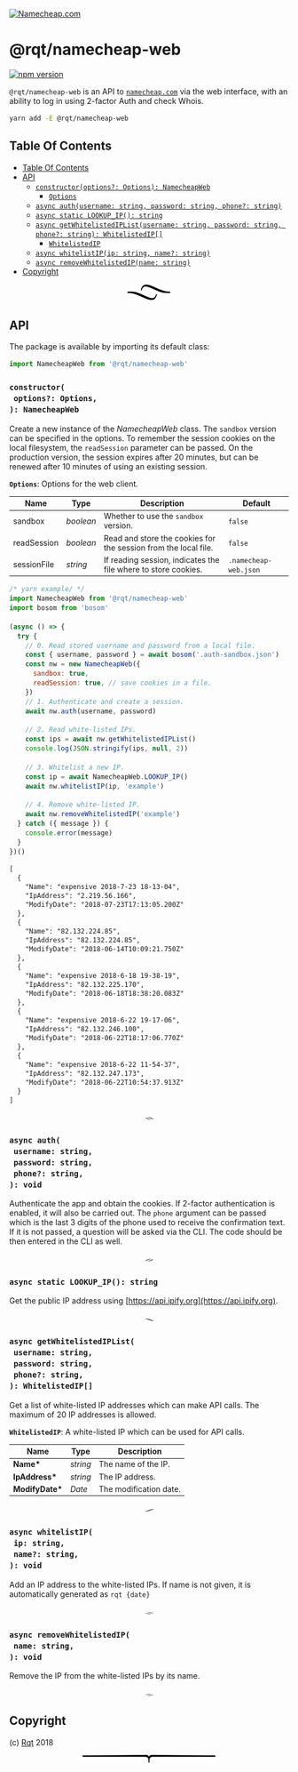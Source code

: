 <a rel="nofollow" href="https://affiliate.namecheap.com/?affId=70782"><img src="http://files.namecheap.com/graphics/linkus/728x90-1.gif" width="728" height="90" border="0" alt="Namecheap.com"></a>

# @rqt/namecheap-web

[![npm version](https://badge.fury.io/js/%40rqt%2Fnamecheap-web.svg)](https://npmjs.org/package/@rqt/namecheap-web)

`@rqt/namecheap-web` is an API to [`namecheap.com`](https://affiliate.namecheap.com/?affId=70782) via the web interface, with an ability to log in using 2-factor Auth and check Whois.

```sh
yarn add -E @rqt/namecheap-web
```

## Table Of Contents

- [Table Of Contents](#table-of-contents)
- [API](#api)
  * [`constructor(options?: Options): NamecheapWeb`](#constructoroptions-options-namecheapweb)
    * [`Options`](#type-options)
  * [`async auth(username: string, password: string, phone?: string)`](#async-authusername-stringpassword-stringphone-string-void)
  * [`async static LOOKUP_IP(): string`](#async-static-lookup_ip-string)
  * [`async getWhitelistedIPList(username: string, password: string, phone?: string): WhitelistedIP[]`](#async-getwhitelistediplistusername-stringpassword-stringphone-string-whitelistedip)
    * [`WhitelistedIP`](#type-whitelistedip)
  * [`async whitelistIP(ip: string, name?: string)`](#async-whitelistipip-stringname-string-void)
  * [`async removeWhitelistedIP(name: string)`](#async-removewhitelistedipname-string-void)
- [Copyright](#copyright)

<p align="center"><a href="#table-of-contents"><img src=".documentary/section-breaks/0.svg?sanitize=true"></a></p>

## API

The package is available by importing its default class:

```js
import NamecheapWeb from '@rqt/namecheap-web'
```

### `constructor(`<br/>&nbsp;&nbsp;`options?: Options,`<br/>`): NamecheapWeb`

Create a new instance of the _NamecheapWeb_ class. The `sandbox` version can be specified in the options. To remember the session cookies on the local filesystem, the `readSession` parameter can be passed. On the production version, the session expires after 20 minutes, but can be renewed after 10 minutes of using an existing session.

__<a name="type-options">`Options`</a>__: Options for the web client.

|    Name     |   Type    |                           Description                           |        Default        |
| ----------- | --------- | --------------------------------------------------------------- | --------------------- |
| sandbox     | _boolean_ | Whether to use the `sandbox` version.                           | `false`               |
| readSession | _boolean_ | Read and store the cookies for the session from the local file. | `false`               |
| sessionFile | _string_  | If reading session, indicates the file where to store cookies.  | `.namecheap-web.json` |

```js
/* yarn example/ */
import NamecheapWeb from '@rqt/namecheap-web'
import bosom from 'bosom'

(async () => {
  try {
    // 0. Read stored username and password from a local file.
    const { username, password } = await bosom('.auth-sandbox.json')
    const nw = new NamecheapWeb({
      sandbox: true,
      readSession: true, // save cookies in a file.
    })
    // 1. Authenticate and create a session.
    await nw.auth(username, password)

    // 2. Read white-listed IPs.
    const ips = await nw.getWhitelistedIPList()
    console.log(JSON.stringify(ips, null, 2))

    // 3. Whitelist a new IP.
    const ip = await NamecheapWeb.LOOKUP_IP()
    await nw.whitelistIP(ip, 'example')

    // 4. Remove white-listed IP.
    await nw.removeWhitelistedIP('example')
  } catch ({ message }) {
    console.error(message)
  }
})()
```

```json5
[
  {
    "Name": "expensive 2018-7-23 18-13-04",
    "IpAddress": "2.219.56.166",
    "ModifyDate": "2018-07-23T17:13:05.200Z"
  },
  {
    "Name": "82.132.224.85",
    "IpAddress": "82.132.224.85",
    "ModifyDate": "2018-06-14T10:09:21.750Z"
  },
  {
    "Name": "expensive 2018-6-18 19-38-19",
    "IpAddress": "82.132.225.170",
    "ModifyDate": "2018-06-18T18:38:20.083Z"
  },
  {
    "Name": "expensive 2018-6-22 19-17-06",
    "IpAddress": "82.132.246.100",
    "ModifyDate": "2018-06-22T18:17:06.770Z"
  },
  {
    "Name": "expensive 2018-6-22 11-54-37",
    "IpAddress": "82.132.247.173",
    "ModifyDate": "2018-06-22T10:54:37.913Z"
  }
]
```

<p align="center"><a href="#table-of-contents"><img src=".documentary/section-breaks/1.svg?sanitize=true" width="15"></a></p>

### `async auth(`<br/>&nbsp;&nbsp;`username: string,`<br/>&nbsp;&nbsp;`password: string,`<br/>&nbsp;&nbsp;`phone?: string,`<br/>`): void`

Authenticate the app and obtain the cookies. If 2-factor authentication is enabled, it will also be carried out. The `phone` argument can be passed which is the last 3 digits of the phone used to receive the confirmation text. If it is not passed, a question will be asked via the CLI. The code should be then entered in the CLI as well.

<p align="center"><a href="#table-of-contents"><img src=".documentary/section-breaks/2.svg?sanitize=true" width="15"></a></p>

### `async static LOOKUP_IP(): string`

Get the public IP address using [https://api.ipify.org](https://api.ipify.org).

<p align="center"><a href="#table-of-contents"><img src=".documentary/section-breaks/3.svg?sanitize=true" width="15"></a></p>

### `async getWhitelistedIPList(`<br/>&nbsp;&nbsp;`username: string,`<br/>&nbsp;&nbsp;`password: string,`<br/>&nbsp;&nbsp;`phone?: string,`<br/>`): WhitelistedIP[]`

Get a list of white-listed IP addresses which can make API calls. The maximum of 20 IP addresses is allowed.

__<a name="type-whitelistedip">`WhitelistedIP`</a>__: A white-listed IP which can be used for API calls.

|      Name       |   Type   |      Description       |
| --------------- | -------- | ---------------------- |
| __Name*__       | _string_ | The name of the IP.    |
| __IpAddress*__  | _string_ | The IP address.        |
| __ModifyDate*__ | _Date_   | The modification date. |

<p align="center"><a href="#table-of-contents"><img src=".documentary/section-breaks/4.svg?sanitize=true" width="15"></a></p>

### `async whitelistIP(`<br/>&nbsp;&nbsp;`ip: string,`<br/>&nbsp;&nbsp;`name?: string,`<br/>`): void`

Add an IP address to the white-listed IPs. If name is not given, it is automatically generated as `rqt {date}`

<p align="center"><a href="#table-of-contents"><img src=".documentary/section-breaks/5.svg?sanitize=true" width="15"></a></p>

### `async removeWhitelistedIP(`<br/>&nbsp;&nbsp;`name: string,`<br/>`): void`

Remove the IP from the white-listed IPs by its name.

<p align="center"><a href="#table-of-contents"><img src=".documentary/section-breaks/6.svg?sanitize=true" width="15"></a></p>


## Copyright

(c) [Rqt][1] 2018

[1]: https://rqt.biz

<p align="center"><a href="#table-of-contents"><img src=".documentary/section-breaks/-1.svg?sanitize=true"></a></p>